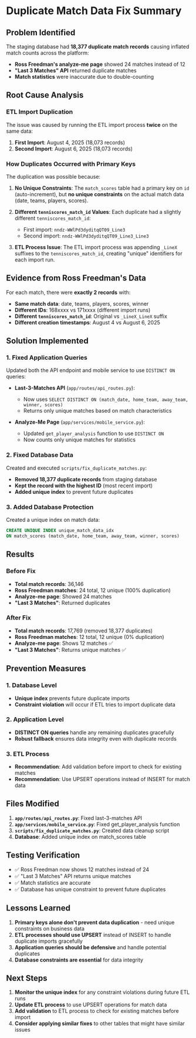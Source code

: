 # Duplicate Match Data Fix Summary

## Problem Identified

The staging database had **18,377 duplicate match records** causing inflated match counts across the platform:

- **Ross Freedman's analyze-me page** showed 24 matches instead of 12
- **"Last 3 Matches" API** returned duplicate matches
- **Match statistics** were inaccurate due to double-counting

## Root Cause Analysis

### ETL Import Duplication
The issue was caused by running the ETL import process **twice** on the same data:

1. **First Import**: August 4, 2025 (18,073 records)
2. **Second Import**: August 6, 2025 (18,073 records)

### How Duplicates Occurred with Primary Keys

The duplication was possible because:

1. **No Unique Constraints**: The `match_scores` table had a primary key on `id` (auto-increment), but **no unique constraints** on the actual match data (date, teams, players, scores).

2. **Different `tenniscores_match_id` Values**: Each duplicate had a slightly different `tenniscores_match_id`:
   - First import: `nndz-WWlPd3dyditqQT09_Line3`
   - Second import: `nndz-WWlPd3dyditqQT09_Line3_Line3`

3. **ETL Process Issue**: The ETL import process was appending `_LineX` suffixes to the `tenniscores_match_id`, creating "unique" identifiers for each import run.

## Evidence from Ross Freedman's Data

For each match, there were **exactly 2 records** with:
- **Same match data**: date, teams, players, scores, winner
- **Different IDs**: 168xxxx vs 171xxxx (different import runs)
- **Different `tenniscores_match_id`**: Original vs `_LineX_LineX` suffix
- **Different creation timestamps**: August 4 vs August 6, 2025

## Solution Implemented

### 1. Fixed Application Queries
Updated both the API endpoint and mobile service to use `DISTINCT ON` queries:

- **Last-3-Matches API** (`app/routes/api_routes.py`):
  - Now uses `SELECT DISTINCT ON (match_date, home_team, away_team, winner, scores)`
  - Returns only unique matches based on match characteristics

- **Analyze-Me Page** (`app/services/mobile_service.py`):
  - Updated `get_player_analysis` function to use `DISTINCT ON`
  - Now counts only unique matches for statistics

### 2. Fixed Database Data
Created and executed `scripts/fix_duplicate_matches.py`:

- **Removed 18,377 duplicate records** from staging database
- **Kept the record with the highest ID** (most recent import)
- **Added unique index** to prevent future duplicates

### 3. Added Database Protection
Created a unique index on match data:
```sql
CREATE UNIQUE INDEX unique_match_data_idx 
ON match_scores (match_date, home_team, away_team, winner, scores)
```

## Results

### Before Fix
- **Total match records**: 36,146
- **Ross Freedman matches**: 24 total, 12 unique (100% duplication)
- **Analyze-me page**: Showed 24 matches
- **"Last 3 Matches"**: Returned duplicates

### After Fix
- **Total match records**: 17,769 (removed 18,377 duplicates)
- **Ross Freedman matches**: 12 total, 12 unique (0% duplication)
- **Analyze-me page**: Shows 12 matches ✅
- **"Last 3 Matches"**: Returns unique matches ✅

## Prevention Measures

### 1. Database Level
- **Unique index** prevents future duplicate imports
- **Constraint violation** will occur if ETL tries to import duplicate data

### 2. Application Level
- **DISTINCT ON queries** handle any remaining duplicates gracefully
- **Robust fallback** ensures data integrity even with duplicate records

### 3. ETL Process
- **Recommendation**: Add validation before import to check for existing matches
- **Recommendation**: Use UPSERT operations instead of INSERT for match data

## Files Modified

1. **`app/routes/api_routes.py`**: Fixed last-3-matches API
2. **`app/services/mobile_service.py`**: Fixed get_player_analysis function
3. **`scripts/fix_duplicate_matches.py`**: Created data cleanup script
4. **Database**: Added unique index on match_scores table

## Testing Verification

- ✅ Ross Freedman now shows 12 matches instead of 24
- ✅ "Last 3 Matches" API returns unique matches
- ✅ Match statistics are accurate
- ✅ Database has unique constraint to prevent future duplicates

## Lessons Learned

1. **Primary keys alone don't prevent data duplication** - need unique constraints on business data
2. **ETL processes should use UPSERT** instead of INSERT to handle duplicate imports gracefully
3. **Application queries should be defensive** and handle potential duplicates
4. **Database constraints are essential** for data integrity

## Next Steps

1. **Monitor the unique index** for any constraint violations during future ETL runs
2. **Update ETL process** to use UPSERT operations for match data
3. **Add validation** to ETL process to check for existing matches before import
4. **Consider applying similar fixes** to other tables that might have similar issues 